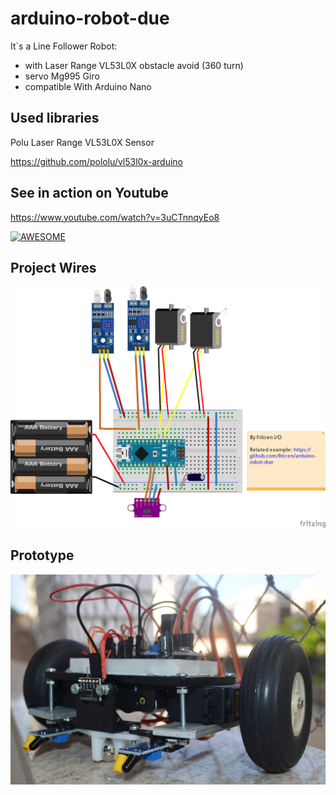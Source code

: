 # arduino-robot-due


It`s a Line Follower Robot:

- with Laser Range VL53L0X obstacle avoid (360 turn)
- servo Mg995 Giro
- compatible With Arduino Nano

## Used libraries

Polu Laser Range VL53L0X Sensor

https://github.com/pololu/vl53l0x-arduino



## See in action on Youtube

https://www.youtube.com/watch?v=3uCTnnqyEo8

[![AWESOME](https://i.imgur.com/As61zpD.png)](https://www.youtube.com/watch?v=3uCTnnqyEo8 "Youtube")

## Project Wires

![AWESOME](assets/circuit.png)

## Prototype

![AWESOME](assets/prototype.jpg)